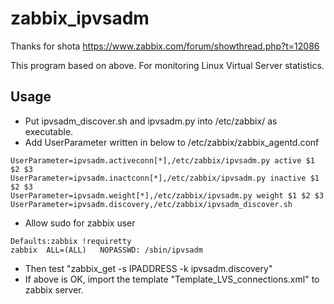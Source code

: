 # zabbix_ipvsadm
Thanks for shota https://www.zabbix.com/forum/showthread.php?t=12086

This program based on above.
For monitoring Linux Virtual Server statistics.

## Usage
* Put ipvsadm_discover.sh and ipvsadm.py into /etc/zabbix/ as executable.
* Add UserParameter written in below to /etc/zabbix/zabbix_agentd.conf
```
UserParameter=ipvsadm.activeconn[*],/etc/zabbix/ipvsadm.py active $1 $2 $3
UserParameter=ipvsadm.inactconn[*],/etc/zabbix/ipvsadm.py inactive $1 $2 $3
UserParameter=ipvsadm.weight[*],/etc/zabbix/ipvsadm.py weight $1 $2 $3
UserParameter=ipvsadm.discovery,/etc/zabbix/ipvsadm_discover.sh
```
* Allow sudo for zabbix user
```
Defaults:zabbix !requiretty
zabbix	ALL=(ALL)	NOPASSWD: /sbin/ipvsadm
```
* Then test "zabbix_get -s IPADDRESS -k ipvsadm.discovery"
* If above is OK, import the template "Template_LVS_connections.xml" to zabbix server.
